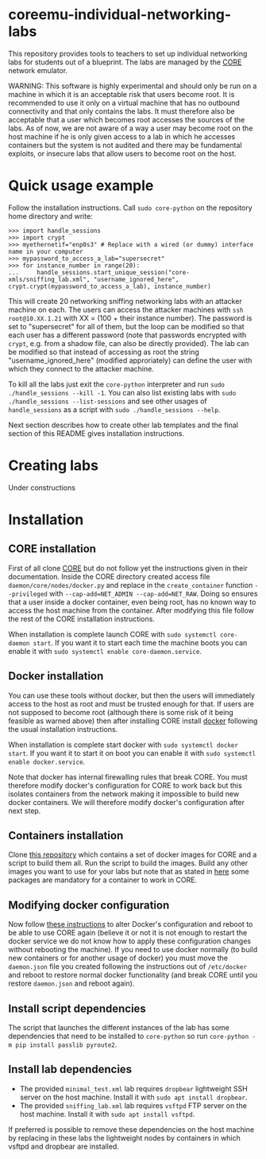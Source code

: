 # coreemu-individual-networking-labs

This repository provides tools to teachers to set up individual networking labs for students out of a blueprint. The labs are managed by the [CORE](https://github.com/coreemu/core) network emulator. 

WARNING: This software is highly experimental and should only be run on a machine in which it is an acceptable risk that users become root. It is recommended to use it only on a virtual machine that has no outbound connectivity and that only contains the labs. It must therefore also be acceptable that a user which becomes root accesses the sources of the labs. As of now, we are not aware of a way a user may become root on the host machine if he is only given access to a lab in which he accesses containers but the system is not audited and there may be fundamental exploits, or insecure labs that allow users to become root on the host. 

# Quick usage example

Follow the installation instructions. Call `sudo core-python` on the repository home directory and write:

```
>>> import handle_sessions
>>> import crypt
>>> myethernetif="enp0s3" # Replace with a wired (or dummy) interface name in your computer
>>> mypassword_to_access_a_lab="supersecret"
>>> for instance_number in range(20):
...     handle_sessions.start_unique_session("core-xmls/sniffing_lab.xml", "username_ignored_here", crypt.crypt(mypassword_to_access_a_lab), instance_number)
```

This will create 20 networking sniffing networking labs with an attacker machine on each. The users can access the attacker machines with `ssh root@10.XX.1.21` with XX = (100 + their instance number). The password is set to "supersecret" for all of them, but the loop can be modified so that each user has a different password (note that passwords encrypted with `crypt`, e.g. from a shadow file, can also be directly provided). The lab can be modified so that instead of accessing as root the string "username_ignored_here" (modified approriately) can define the user with which they connect to the attacker machine.

To kill all the labs just exit the `core-python` interpreter and run `sudo ./handle_sessions --kill -1`. You can also list existing labs with `sudo ./handle_sessions --list-sessions` and see other usages of `handle_sessions` as a script with `sudo ./handle_sessions --help`.

Next section describes how to create other lab templates and the final section of this README gives installation instructions.

# Creating labs

Under constructions


# Installation

## CORE installation

First of all clone [CORE](https://github.com/coreemu/core) but do not follow yet the instructions given in their documentation. Inside the CORE directory created access file `daemon/core/nodes/docker.py` and replace in the `create_container` function `--privileged` with `--cap-add=NET_ADMIN --cap-add=NET_RAW`. Doing so ensures that a user inside a docker container, even being root, has no known way to access the host machine from the container. After modifying this file follow the rest of the CORE installation instructions.

When installation is complete launch CORE with `sudo systemctl core-daemon start`. If you want it to start each time the machine boots you can enable it with `sudo systemctl enable core-daemon.service`.

## Docker installation

You can use these tools without docker, but then the users will immediately access to the host as root and must be trusted enough for that. If users are not supposed to become root (although there is some risk of it being feasible as warned above) then after installing CORE install [docker](https://www.docker.com/) following the usual installation instructions.

When installation is complete start docker with `sudo systemctl docker start`. If you want it to start it on boot you can enable it with `sudo systemctl enable docker.service`.

Note that docker has internal firewalling rules that break CORE. You must therefore modify docker's configuration for CORE to work back but this isolates containers from the network making it impossible to build new docker containers. We will therefore modify docker's configuration after next step.


## Containers installation

Clone [this repository](https://github.com/carlosaguilarmelchor/coreemu-docker-images) which contains a set of docker images for CORE and a script to build them all. Run the script to build the images. Build any other images you want to use for your labs but note that as stated in [here](https://github.com/carlosaguilarmelchor/coreemu-docker-images) some packages are mandatory for a container to work in CORE.

## Modifying docker configuration

Now follow [these instructions](https://github.com/coreemu/core/tree/master/daemon/examples/docker) to alter Docker's configuration and reboot to be able to use CORE again (believe it or not it is not enough to restart the docker service we do not know how to apply these configuration changes without rebooting the machine). If you need to use docker normally (to build new containers or for another usage of docker) you must move the `daemon.json` file you created following the instructions out of `/etc/docker` and reboot to restore normal docker functionality (and break CORE until you restore `daemon.json` and reboot again).

## Install script dependencies

The script that launches the different instances of the lab has some dependencies that need to be installed to `core-python` so run `core-python -m pip install passlib pyroute2`.

## Install lab dependencies

  * The provided `minimal_test.xml` lab requires `dropbear` lightweight SSH server on the host machine. Install it with `sudo apt install dropbear`.
  * The provided `sniffing_lab.xml` lab requires `vsftpd` FTP server on the host machine. Install it with `sudo apt install vsftpd`.

If preferred is possible to remove these dependencies on the host machine by replacing in these labs the lightweight nodes by containers in which vsftpd and dropbear are installed.




